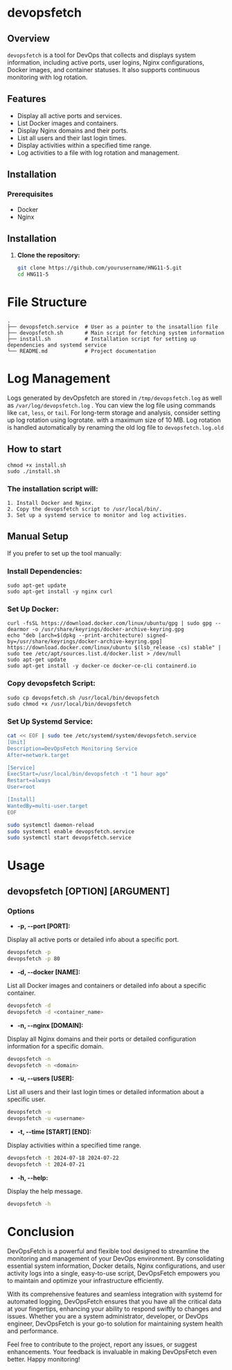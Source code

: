 # devopsfetch

## Overview

`devopsfetch` is a tool for DevOps that collects and displays system information, including active ports, user logins, Nginx configurations, Docker images, and container statuses. It also supports continuous monitoring with log rotation.

## Features

- Display all active ports and services.
- List Docker images and containers.
- Display Nginx domains and their ports.
- List all users and their last login times.
- Display activities within a specified time range.
- Log activities to a file with log rotation and management.

## Installation

### Prerequisites

- Docker
- Nginx

## Installation

1. **Clone the repository:**
   ```bash
   git clone https://github.com/yourusername/HNG11-5.git
   cd HNG11-5
   ```

# File Structure
```
.
├── devopsfetch.service  # User as a pointer to the insatallion file
├── devopsfetch.sh       # Main script for fetching system information
├── install.sh           # Installation script for setting up dependencies and systemd service
└── README.md            # Project documentation

```
# Log Management
Logs generated by devOpsfetch are stored in ```/tmp/devopsfetch.log``` as well as ```/var/log/devopsfetch.log``` . You can view the log file using commands like ```cat```, ```less```, or ```tail```. For long-term storage and analysis, consider setting up log rotation using logrotate. with a maximum size of 10 MB. Log rotation is handled automatically by renaming the old log file to `devopsfetch.log.old`

## How to start
```
chmod +x install.sh
sudo ./install.sh
```
### The installation script will:

    1. Install Docker and Nginx.
    2. Copy the devopsfetch script to /usr/local/bin/.
    3. Set up a systemd service to monitor and log activities.
## Manual Setup
If you prefer to set up the tool manually:

### Install Dependencies:

```
sudo apt-get update
sudo apt-get install -y nginx curl
```
### Set Up Docker:
```
curl -fsSL https://download.docker.com/linux/ubuntu/gpg | sudo gpg --dearmor -o /usr/share/keyrings/docker-archive-keyring.gpg
echo "deb [arch=$(dpkg --print-architecture) signed-by=/usr/share/keyrings/docker-archive-keyring.gpg] https://download.docker.com/linux/ubuntu $(lsb_release -cs) stable" | sudo tee /etc/apt/sources.list.d/docker.list > /dev/null
sudo apt-get update
sudo apt-get install -y docker-ce docker-ce-cli containerd.io
```
### Copy devopsfetch Script:
```
sudo cp devopsfetch.sh /usr/local/bin/devopsfetch
sudo chmod +x /usr/local/bin/devopsfetch
```
### Set Up Systemd Service:
```bash
cat << EOF | sudo tee /etc/systemd/system/devopsfetch.service
[Unit]
Description=DevOpsFetch Monitoring Service
After=network.target

[Service]
ExecStart=/usr/local/bin/devopsfetch -t "1 hour ago"
Restart=always
User=root

[Install]
WantedBy=multi-user.target
EOF

sudo systemctl daemon-reload
sudo systemctl enable devopsfetch.service
sudo systemctl start devopsfetch.service
```
# Usage

## devopsfetch [OPTION] [ARGUMENT]

### Options
- **-p, --port [PORT]:**

Display all active ports or detailed info about a specific port.
```bash
devopsfetch -p
devopsfetch -p 80
```
- **-d, --docker [NAME]:**

List all Docker images and containers or detailed info about a specific container.
```bash
devopsfetch -d
devopsfetch -d <container_name>
```
- **-n, --nginx [DOMAIN]:**

Display all Nginx domains and their ports or detailed configuration information for a specific domain.
```bash
devopsfetch -n
devopsfetch -n <domain>
```
- **-u, --users [USER]:**

List all users and their last login times or detailed information about a specific user.
```bash
devopsfetch -u
devopsfetch -u <username>
```
- **-t, --time [START] [END]:**

Display activities within a specified time range.
```bash
devopsfetch -t 2024-07-18 2024-07-22
devopsfetch -t 2024-07-21
```
- **-h, --help:**

Display the help message.
```bash
devopsfetch -h
```


# Conclusion
DevOpsFetch is a powerful and flexible tool designed to streamline the monitoring and management of your DevOps environment. By consolidating essential system information, Docker details, Nginx configurations, and user activity logs into a single, easy-to-use script, DevOpsFetch empowers you to maintain and optimize your infrastructure efficiently.

With its comprehensive features and seamless integration with systemd for automated logging, DevOpsFetch ensures that you have all the critical data at your fingertips, enhancing your ability to respond swiftly to changes and issues. Whether you are a system administrator, developer, or DevOps engineer, DevOpsFetch is your go-to solution for maintaining system health and performance.

Feel free to contribute to the project, report any issues, or suggest enhancements. Your feedback is invaluable in making DevOpsFetch even better. Happy monitoring!
